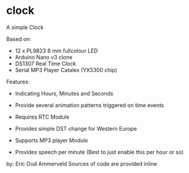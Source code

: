 # clock

A simple Clock

Based on: 
- 12 x PL9823 8 mm fullcolour LED
- Arduino Nano v3 clone
- DS1307 Real Time Clock
- Serial MP3 Player Catalex (YX5300 chip)
 
Features:
- Indicating Hours, Minutes and Seconds
- Provide several animation patterns triggered on time events

- Requires RTC Module
- Provides simple DST change for Western Europe

- Supports MP3 player Module
- Provides speech per minute (Best to just enable this per hour or so)

by: Eric Oud Ammerveld
Sources of code are provided inline
